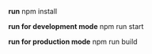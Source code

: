 **run** npm install

**run for development mode** npm run start

**run for production mode** npm run build